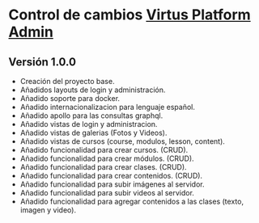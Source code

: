 # Control de cambios <u>Virtus Platform Admin</u>

## Versión 1.0.0

- Creación del proyecto base.
- Añadidos layouts de login y administración.
- Añadido soporte para docker.
- Añadido internacionalizacion para lenguaje español.
- Añadido apollo para las consultas graphql.
- Añadido vistas de login y administracion.
- Añadido vistas de galerias (Fotos y Videos).
- Añadido vistas de cursos (course, modulos, lesson, content).
- Añadido funcionalidad para crear cursos. (CRUD).
- Añadido funcionalidad para crear módulos. (CRUD).
- Añadido funcionalidad para crear clases. (CRUD).
- Añadido funcionalidad para crear contenidos. (CRUD).
- Añadido funcionalidad para subir imágenes al servidor.
- Añadido funcionalidad para subir videos al servidor.
- Añadido funcionalidad para agregar contenidos a las clases (texto, imagen y video).
